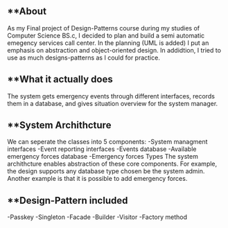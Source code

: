 **About
--------
As my Final project of Design-Patterns course during my studies of Computer Science BS.c, I decided to plan and build a semi automatic emegency services call center.
In the planning (UML is added) I put an emphasis on abstraction and object-oriented design.
In addidtion, I tried to use as much designs-patterns as I could for practice.


**What it actually does
------------------------
The system gets emergency events through different interfaces, records them in a database, and gives situation overview for the system manager.


**System Archithcture
----------------------
We can seperate the classes into 5 components:
-System managment interfaces
-Event reporting interfaces
-Events database
-Available emergency forces database
-Emergency forces Types
The system archithcture enables abstraction of these core components.
For example, the design supports any database type chosen be the system admin. Another example is that it is possible to add emergency forces.


**Design-Pattern included
--------------------------
-Passkey
-Singleton
-Facade
-Builder
-Visitor
-Factory method
